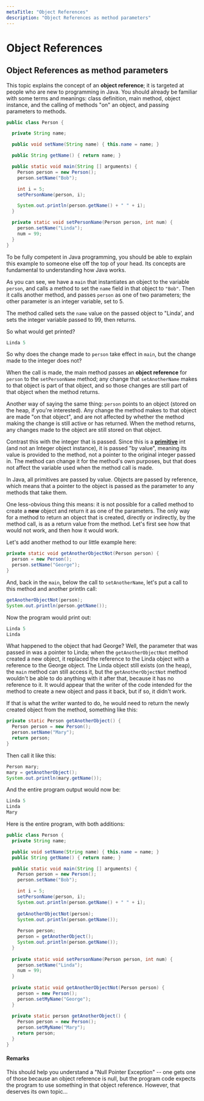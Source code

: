 ```yaml
---
metaTitle: "Object References"
description: "Object References as method parameters"
---
```


# Object References



## Object References as method parameters


This topic explains the concept of an **object reference**; it is targeted at people who are new to programming in Java. You should already be familiar with some terms and meanings: class definition, main method, object instance, and the calling of methods "on" an object, and passing parameters to methods.

```java
public class Person {

  private String name;

  public void setName(String name) { this.name = name; }

  public String getName() { return name; }

  public static void main(String [] arguments) {
    Person person = new Person();
    person.setName("Bob");

    int i = 5;
    setPersonName(person, i);

    System.out.println(person.getName() + " " + i);
  }

  private static void setPersonName(Person person, int num) {
    person.setName("Linda");
    num = 99;
  }
}

```

To be fully competent in Java programming, you should be able to explain this example to someone else off the top of your head. Its concepts are fundamental to understanding how Java works.

As you can see, we have a `main` that instantiates an object to the variable `person`, and calls a method to set the `name` field in that object to `"Bob"`. Then it calls another method, and passes `person` as one of two parameters; the other parameter is an integer variable, set to 5.

The method called sets the `name` value on the passed object to "Linda', and sets the integer variable passed to 99, then returns.

So what would get printed?

```java
Linda 5

```

So why does the change made to `person` take effect in `main`, but the change made to the integer does not?

When the call is made, the main method passes an **object reference** for `person` to the `setPersonName` method; any change that `setAnotherName` makes to that object is part of that object, and so those changes are still part of that object when the method returns.

Another way of saying the same thing: `person` points to an object (stored on the heap, if you're interested). Any change the method makes to that object are made "on that object", and are not affected by whether the method making the change is still active or has returned. When the method returns, any changes made to the object are still stored on that object.

Contrast this with the integer that is passed. Since this is a [**primitive**](http://stackoverflow.com/documentation/java/148/primitive-data-types#t=201609241023157023623) int (and not an Integer object instance), it is passed "by value", meaning its value is provided to the method, not a pointer to the original integer passed in. The method can change it for the method's own purposes, but that does not affect the variable used when the method call is made.

In Java, all primitives are passed by value. Objects are passed by reference, which means that a pointer to the object is passed as the parameter to any methods that take them.

One less-obvious thing this means: it is not possible for a called method to create a **new** object and return it as one of the parameters. The only way for a method to return an object that is created, directly or indirectly, by the method call, is as a return value from the method. Let's first see how that would not work, and then how it would work.

Let's add another method to our little example here:

```java
private static void getAnotherObjectNot(Person person) {
  person = new Person();
  person.setName("George");
}

```

And, back in the `main`, below the call to `setAnotherName`, let's put a call to this method and another println call:

```java
getAnotherObjectNot(person);
System.out.println(person.getName());

```

Now the program would print out:

```java
Linda 5
Linda

```

What happened to the object that had George? Well, the parameter that was passed in was a pointer to Linda; when the `getAnotherObjectNot` method created a new object, it replaced the reference to the Linda object with a reference to the George object. The Linda object still exists (on the heap), the `main` method can still access it, but the `getAnotherObjectNot` method wouldn't be able to do anything with it after that, because it has no reference to it. It would appear that the writer of the code intended for the method to create a new object and pass it back, but if so, it didn't work.

If that is what the writer wanted to do, he would need to return the newly created object from the method, something like this:

```java
private static Person getAnotherObject() {
  Person person = new Person();
  person.setName("Mary");
  return person;
}

```

Then call it like this:

```java
Person mary;
mary = getAnotherObject();
System.out.println(mary.getName());

```

And the entire program output would now be:

```java
Linda 5
Linda
Mary

```

Here is the entire program, with both additions:

```java
public class Person {
  private String name;

  public void setName(String name) { this.name = name; }
  public String getName() { return name; }

  public static void main(String [] arguments) {
    Person person = new Person();
    person.setName("Bob");

    int i = 5;
    setPersonName(person, i);
    System.out.println(person.getName() + " " + i);
    
    getAnotherObjectNot(person);
    System.out.println(person.getName());
    
    Person person;
    person = getAnotherObject();
    System.out.println(person.getName());
  }
  
  private static void setPersonName(Person person, int num) {
    person.setName("Linda");
    num = 99;
  }
  
  private static void getAnotherObjectNot(Person person) {
    person = new Person();
    person.setMyName("George");
  }
  
  private static person getAnotherObject() {
    Person person = new Person();
    person.setMyName("Mary");
    return person;
  }
}

```



#### Remarks


This should help you understand a "Null Pointer Exception" -- one gets one of those because an object reference is null, but the program code expects the program to use something in that object reference. However, that deserves its own topic...

